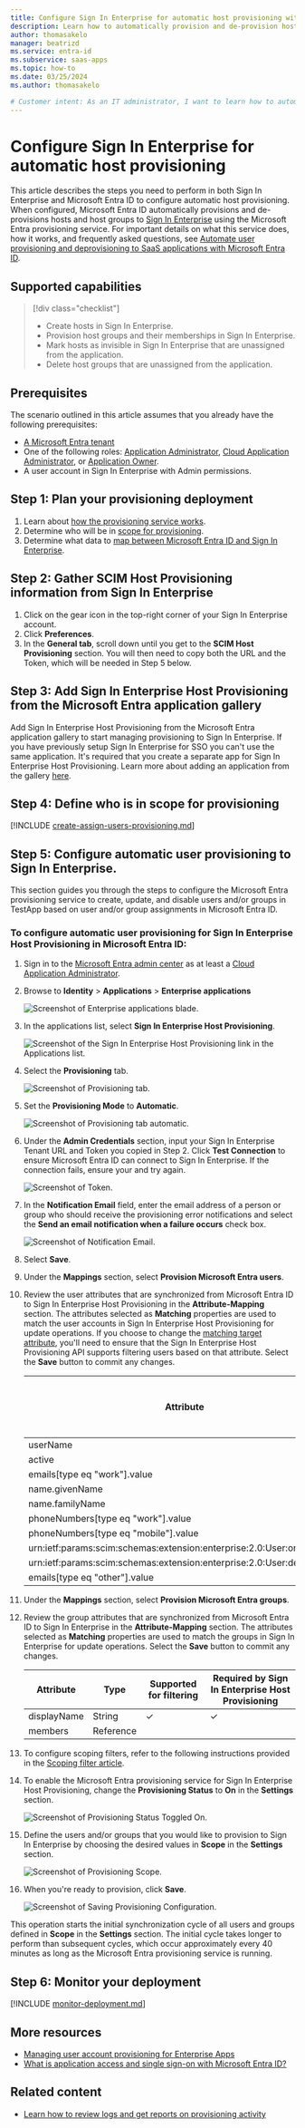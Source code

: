 ```yaml
---
title: Configure Sign In Enterprise for automatic host provisioning with Microsoft Entra ID
description: Learn how to automatically provision and de-provision hosts from Microsoft Entra ID to Sign In Enterprise.
author: thomasakelo
manager: beatrizd
ms.service: entra-id
ms.subservice: saas-apps
ms.topic: how-to
ms.date: 03/25/2024
ms.author: thomasakelo

# Customer intent: As an IT administrator, I want to learn how to automatically provision and deprovision user accounts from Microsoft Entra ID to Sign In Enterprise Host Provisioning so that I can streamline the user management process and ensure that users have the appropriate access to Sign In Enterprise Host Provisioning.
---
```


# Configure Sign In Enterprise for automatic host provisioning

This article describes the steps you need to perform in both Sign In Enterprise and Microsoft Entra ID to configure automatic host provisioning. When configured, Microsoft Entra ID automatically provisions and de-provisions hosts and host groups to [Sign In Enterprise](https://signinenterprise.com) using the Microsoft Entra provisioning service. For important details on what this service does, how it works, and frequently asked questions, see [Automate user provisioning and deprovisioning to SaaS applications with Microsoft Entra ID](~/identity/app-provisioning/user-provisioning.md).


## Supported capabilities
> [!div class="checklist"]
> * Create hosts in Sign In Enterprise.
> * Provision host groups and their memberships in Sign In Enterprise.
> * Mark hosts as invisible in Sign In Enterprise that are unassigned from the application.
> * Delete host groups that are unassigned from the application.

## Prerequisites

The scenario outlined in this article assumes that you already have the following prerequisites:

* [A Microsoft Entra tenant](~/identity-platform/quickstart-create-new-tenant.md) 
* One of the following roles: [Application Administrator](/entra/identity/role-based-access-control/permissions-reference#application-administrator), [Cloud Application Administrator](/entra/identity/role-based-access-control/permissions-reference#cloud-application-administrator), or [Application Owner](/entra/fundamentals/users-default-permissions#owned-enterprise-applications).
* A user account in Sign In Enterprise with Admin permissions.

## Step 1: Plan your provisioning deployment
1. Learn about [how the provisioning service works](~/identity/app-provisioning/user-provisioning.md).
1. Determine who will be in [scope for provisioning](~/identity/app-provisioning/define-conditional-rules-for-provisioning-user-accounts.md).
1. Determine what data to [map between Microsoft Entra ID and Sign In Enterprise](~/identity/app-provisioning/customize-application-attributes.md).

## Step 2: Gather SCIM Host Provisioning information from Sign In Enterprise

1. Click on the gear icon in the top-right corner of your Sign In Enterprise account.
1. Click **Preferences**.
1. In the **General tab**, scroll down until you get to the **SCIM Host Provisioning** section. You will then need to copy both the URL and the Token, which will be needed in Step 5 below.

<a name='step-3-add-sign-in-enterprise-host-provisioning-from-the-azure-ad-application-gallery'></a>

## Step 3: Add Sign In Enterprise Host Provisioning from the Microsoft Entra application gallery

Add Sign In Enterprise Host Provisioning from the Microsoft Entra application gallery to start managing provisioning to Sign In Enterprise. If you have previously setup Sign In Enterprise for SSO you can't use the same application.  It's required that you create a separate app for Sign In Enterprise Host Provisioning. Learn more about adding an application from the gallery [here](~/identity/enterprise-apps/add-application-portal.md). 

## Step 4: Define who is in scope for provisioning 

[!INCLUDE [create-assign-users-provisioning.md](~/identity/saas-apps/includes/create-assign-users-provisioning.md)]

## Step 5: Configure automatic user provisioning to Sign In Enterprise.

This section guides you through the steps to configure the Microsoft Entra provisioning service to create, update, and disable users and/or groups in TestApp based on user and/or group assignments in Microsoft Entra ID.

<a name='to-configure-automatic-user-provisioning-for-sign-in-enterprise-host-provisioning-in-azure-ad'></a>

### To configure automatic user provisioning for Sign In Enterprise Host Provisioning in Microsoft Entra ID:

1. Sign in to the [Microsoft Entra admin center](https://entra.microsoft.com) as at least a [Cloud Application Administrator](~/identity/role-based-access-control/permissions-reference.md#cloud-application-administrator).
1. Browse to **Identity** > **Applications** > **Enterprise applications**

	![Screenshot of Enterprise applications blade.](common/enterprise-applications.png)

1. In the applications list, select **Sign In Enterprise Host Provisioning**.

	![Screenshot of the Sign In Enterprise Host Provisioning link in the Applications list.](common/all-applications.png)

1. Select the **Provisioning** tab.

	![Screenshot of Provisioning tab.](common/provisioning.png)

1. Set the **Provisioning Mode** to **Automatic**.

	![Screenshot of Provisioning tab automatic.](common/provisioning-automatic.png)

1. Under the **Admin Credentials** section, input your Sign In Enterprise Tenant URL and Token you copied in Step 2. Click **Test Connection** to ensure Microsoft Entra ID can connect to Sign In Enterprise. If the connection fails, ensure your and try again.

 	![Screenshot of Token.](common/provisioning-testconnection-tenanturltoken.png)

1. In the **Notification Email** field, enter the email address of a person or group who should receive the provisioning error notifications and select the **Send an email notification when a failure occurs** check box.

	![Screenshot of Notification Email.](common/provisioning-notification-email.png)

1. Select **Save**.

1. Under the **Mappings** section, select **Provision Microsoft Entra users**.

1. Review the user attributes that are synchronized from Microsoft Entra ID to Sign In Enterprise Host Provisioning in the **Attribute-Mapping** section. The attributes selected as **Matching** properties are used to match the user accounts in Sign In Enterprise Host Provisioning for update operations. If you choose to change the [matching target attribute](~/identity/app-provisioning/customize-application-attributes.md), you'll need to ensure that the Sign In Enterprise Host Provisioning API supports filtering users based on that attribute. Select the **Save** button to commit any changes.

   |Attribute|Type|Supported for filtering|Required by Sign In Enterprise Host Provisioning|
   |---|---|---|---|
   |userName|String|&check;|&check;
   |active|Boolean||
   |emails[type eq "work"].value|String||&check;
   |name.givenName|String||&check;
   |name.familyName|String||&check;
   |phoneNumbers[type eq "work"].value|String||
   |phoneNumbers[type eq "mobile"].value|String||
   |urn:ietf:params:scim:schemas:extension:enterprise:2.0:User:organization|String||
   |urn:ietf:params:scim:schemas:extension:enterprise:2.0:User:department|String||
   |emails[type eq "other"].value|String||

1. Under the **Mappings** section, select **Provision  Microsoft Entra groups**.

1. Review the group attributes that are synchronized from Microsoft Entra ID to Sign In Enterprise in the **Attribute-Mapping** section. The attributes selected as **Matching** properties are used to match the groups in Sign In Enterprise for update operations. Select the **Save** button to commit any changes.

   |Attribute|Type|Supported for filtering|Required by Sign In Enterprise Host Provisioning|
   |---|---|---|---|
   |displayName|String|&check;|&check;
   |members|Reference||
   
1. To configure scoping filters, refer to the following instructions provided in the [Scoping filter  article](~/identity/app-provisioning/define-conditional-rules-for-provisioning-user-accounts.md).

1. To enable the Microsoft Entra provisioning service for Sign In Enterprise Host Provisioning, change the **Provisioning Status** to **On** in the **Settings** section.

	![Screenshot of Provisioning Status Toggled On.](common/provisioning-toggle-on.png)

1. Define the users and/or groups that you would like to provision to Sign In Enterprise by choosing the desired values in **Scope** in the **Settings** section.

	![Screenshot of Provisioning Scope.](common/provisioning-scope.png)

1. When you're ready to provision, click **Save**.

	![Screenshot of Saving Provisioning Configuration.](common/provisioning-configuration-save.png)

This operation starts the initial synchronization cycle of all users and groups defined in **Scope** in the **Settings** section. The initial cycle takes longer to perform than subsequent cycles, which occur approximately every 40 minutes as long as the Microsoft Entra provisioning service is running. 

## Step 6: Monitor your deployment

[!INCLUDE [monitor-deployment.md](~/identity/saas-apps/includes/monitor-deployment.md)]

## More resources

* [Managing user account provisioning for Enterprise Apps](~/identity/app-provisioning/configure-automatic-user-provisioning-portal.md)
* [What is application access and single sign-on with Microsoft Entra ID?](~/identity/enterprise-apps/what-is-single-sign-on.md)

## Related content

* [Learn how to review logs and get reports on provisioning activity](~/identity/app-provisioning/check-status-user-account-provisioning.md)
